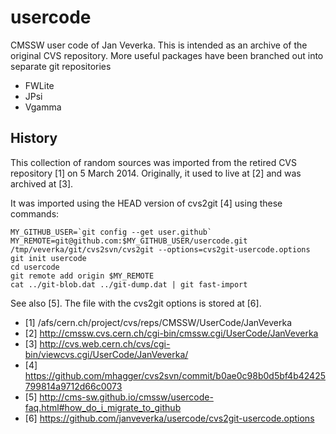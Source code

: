 # usercode
CMSSW user code of Jan Veverka.  This is intended as an archive of the original
CVS repository.  More useful packages have been branched out into separate
git repositories

   * FWLite
   * JPsi
   * Vgamma


## History
This collection of random sources was imported from the retired CVS
repository [1] on 5 March 2014.  Originally, it used to live at [2]
and was archived at [3].

It was imported using the HEAD version of cvs2git [4] using these commands:

    MY_GITHUB_USER=`git config --get user.github`
    MY_REMOTE=git@github.com:$MY_GITHUB_USER/usercode.git
    /tmp/veverka/git/cvs2svn/cvs2git --options=cvs2git-usercode.options
    git init usercode
    cd usercode
    git remote add origin $MY_REMOTE
    cat ../git-blob.dat ../git-dump.dat | git fast-import

See also [5].  The file with the cvs2git options is stored at [6].

- [1] /afs/cern.ch/project/cvs/reps/CMSSW/UserCode/JanVeverka
- [2] http://cmssw.cvs.cern.ch/cgi-bin/cmssw.cgi/UserCode/JanVeverka
- [3] http://cvs.web.cern.ch/cvs/cgi-bin/viewcvs.cgi/UserCode/JanVeverka/
- [4] https://github.com/mhagger/cvs2svn/commit/b0ae0c98b0d5bf4b42425799814a9712d66c0073
- [5] http://cms-sw.github.io/cmssw/usercode-faq.html#how_do_i_migrate_to_github
- [6] https://github.com/janveverka/usercode/cvs2git-usercode.options
